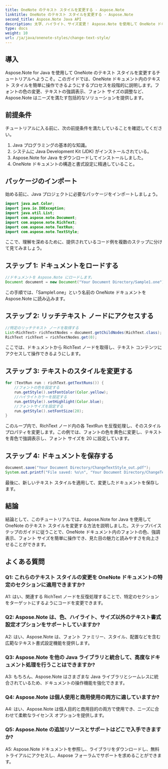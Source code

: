 ```yaml
---
title: OneNote のテキスト スタイルを変更する - Aspose.Note
linktitle: OneNote のテキスト スタイルを変更する - Aspose.Note
second_title: Aspose.Note Java API
description: 太字、ハイライト、サイズ変更！ Aspose.Note を使用して OneNote ドキュメント内のテキストを書式設定する方法を学びます。ステップバイステップのガイドとコードが含まれています。 #OneNote #Java #Aspose
type: docs
weight: 10
url: /ja/java/onenote-styles/change-text-style/
---
```

## 導入

Aspose.Note for Java を使用して OneNote のテキスト スタイルを変更するチュートリアルへようこそ。このガイドでは、OneNote ドキュメント内のテキスト スタイルを簡単に操作できるようにするプロセスを段階的に説明します。フォントの色の変更、テキストの強調表示、フォント サイズの調整など、Aspose.Note はニーズを満たす包括的なソリューションを提供します。

## 前提条件

チュートリアルに入る前に、次の前提条件を満たしていることを確認してください。

1. Java プログラミングの基本的な知識。
2. システムに Java Development Kit (JDK) がインストールされている。
3. Aspose.Note for Java をダウンロードしてインストールしました。
4. OneNote ドキュメントの構造と書式設定に精通していること。

## パッケージのインポート

始める前に、Java プロジェクトに必要なパッケージをインポートしましょう。

```java
import java.awt.Color;
import java.io.IOException;
import java.util.List;
import com.aspose.note.Document;
import com.aspose.note.RichText;
import com.aspose.note.TextRun;
import com.aspose.note.TextStyle;
```

ここで、理解を深めるために、提供されているコード例を複数のステップに分けて見てみましょう。

## ステップ 1: ドキュメントをロードする

```java
//ドキュメントを Aspose.Note にロードします。
Document document = new Document("Your Document Directory/Sample1.one");
```

この手順では、「Sample1.one」という名前の OneNote ドキュメントを Aspose.Note に読み込みます。

## ステップ 2: リッチテキスト ノードにアクセスする

```java
//特定のリッチテキスト ノードを取得する
List<RichText> richTextNodes = document.getChildNodes(RichText.class);
RichText richText = richTextNodes.get(0);
```

ここでは、ドキュメントから RichText ノードを取得し、テキスト コンテンツにアクセスして操作できるようにします。

## ステップ 3: テキストのスタイルを変更する

```java
for (TextRun run : richText.getTextRuns()) {
    //フォントの色を設定する
    run.getStyle().setFontColor(Color.yellow);
    //ハイライトカラーを設定する
    run.getStyle().setHighlight(Color.blue);
    //フォントサイズを設定する
    run.getStyle().setFontSize(20);
}
```

このループ内で、RichText ノード内の各 TextRun を反復処理し、そのスタイル プロパティを変更します。この例では、フォントの色を黄色に変更し、テキストを青色で強調表示し、フォント サイズを 20 に設定しています。

## ステップ 4: ドキュメントを保存する

```java
document.save("Your Document Directory/ChangeTextStyle_out.pdf");
System.out.printf("File saved: %s\n", "Your Document Directory/ChangeTextStyle_out.pdf");
```

最後に、新しいテキスト スタイルを適用して、変更したドキュメントを保存します。

## 結論

結論として、このチュートリアルでは、Aspose.Note for Java を使用して OneNote のテキスト スタイルを変更する方法を説明しました。ステップバイステップのガイドに従うことで、OneNote ドキュメント内のフォントの色、強調表示、フォント サイズを簡単に操作でき、見た目の魅力と読みやすさを向上させることができます。

## よくある質問

### Q1: これらのテキスト スタイルの変更を OneNote ドキュメントの特定のセクションに適用できますか?

A1: はい、関連する RichText ノードを反復処理することで、特定のセクションをターゲットにするようにコードを変更できます。

### Q2: Aspose.Note は、色、ハイライト、サイズ以外のテキスト書式設定オプションをサポートしていますか?

A2: はい、Aspose.Note は、フォント ファミリー、スタイル、配置などを含む広範なテキスト書式設定機能を提供します。

### Q3: Aspose.Note を他の Java ライブラリと統合して、高度なドキュメント処理を行うことはできますか?

A3: もちろん、Aspose.Note はさまざまな Java ライブラリとシームレスに統合されているため、ドキュメントの操作機能を強化できます。

### Q4: Aspose.Note は個人使用と商用使用の両方に適していますか?

A4: はい、Aspose.Note は個人目的と商用目的の両方で使用でき、ニーズに合わせて柔軟なライセンス オプションを提供します。

### Q5: Aspose.Note の追加リソースとサポートはどこで入手できますか?

A5: Aspose.Note ドキュメントを参照し、ライブラリをダウンロードし、無料トライアルにアクセスし、Aspose フォーラムでサポートを求めることができます。